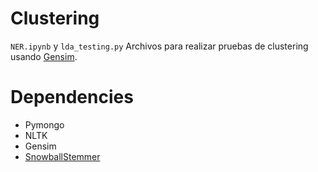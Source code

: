 # Clustering

`NER.ipynb` y  `lda_testing.py`
Archivos para realizar pruebas de clustering usando [Gensim](https://radimrehurek.com/gensim/).


# Dependencies

* Pymongo
* NLTK
* Gensim
* [SnowballStemmer](https://programtalk.com/vs2/?source=python/11906/snowball_py/snowballstemmer)

